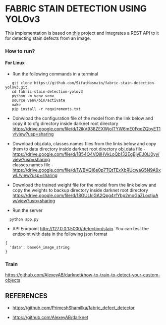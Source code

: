 # FABRIC STAIN DETECTION USING YOLOv3

This implementation is based on [this](https://github.com/PrimeshShamilka/fabric_defect_detector) project and integrates a REST API to it for detecting stain defects from an image.


### How to run?

#### For Linux 

- Run the following commands in a terminal

```
   git clone https://github.com/SifatHasnain/fabric-stain-detection-yolov3.git
   cd fabric-stain-detection-yolov3
   python -m venv venv
   source venv/bin/activate
   make
   pip install -r requirements.txt
```

- Donwload the configuration file of the model from the link below and copy it to cfg directory inside darknet root directory \
  https://drive.google.com/file/d/12ikV938ZEXWjoITYW6mE0FqoZQbyET1v/view?usp=sharing
  
- Download obj.data, classes.names files from the links below and copy them to data directory inside darknet root directory
  obj.data file - https://drive.google.com/file/d/1B54Q4VQjlHVkLoQb132EgBjyEJ0lJ0yy/view?usp=sharing \
  classes.names file - https://drive.google.com/file/d/1WBVQI6e0p7TQtTExXbRUcwaG5N9A9xwL/view?usp=sharing

- Download the trained weight file for the model from the link below and copy the weights to backup directory inside darknet root directory \
  https://drive.google.com/file/d/18GULkIGA2Qpg4rfYbp2moGaZLoxtjuAw/view?usp=sharing

- Run the server

``` 
  python app.py
```

- API Endpoint http://127.0.0.1:5000/detection/stain. You can test the endpoint with data in the following json format

```
{
  'data': base64_image_string
}
```

### Train 

https://github.com/AlexeyAB/darknet#how-to-train-to-detect-your-custom-objects

## REFERENCES

- https://github.com/PrimeshShamilka/fabric_defect_detector

- https://github.com/AlexeyAB/darknet

